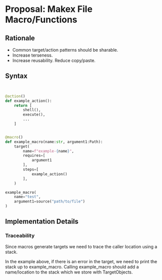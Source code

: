 # Proposal: Makex File Macro/Functions

## Rationale

- Common target/action patterns should be sharable.
- Increase terseness.
- Increase reusability. Reduce copy/paste.

## Syntax


```python


@action()
def example_action():
    return [
        shell(),
        execute(),
        ...
    ]


@macro()
def example_macro(name:str, argument1:Path):
    target(
        name=f"example-{name}",
        requires=[
            argument1
        ],
        steps=[
            example_action()
        ],
    )

example_macro(
    name="test",
    argument1=source("path/to/file")
)


```

## Implementation Details

### Traceability

Since macros generate targets we need to trace the caller location using a stack.

In the example above, if there is an error in the target, we need to print the stack up to example_macro.
Calling example_macro should add a name/location to the stack which we store with TargetObjects.